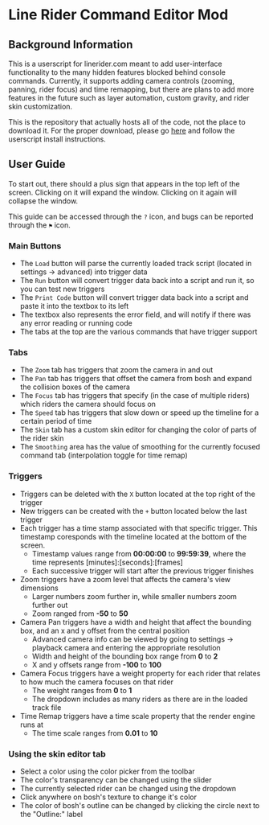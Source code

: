 # Line Rider Command Editor Mod

## Background Information

This is a userscript for linerider.com meant to add user-interface functionality to the many hidden features blocked behind console commands. Currently, it supports adding camera controls (zooming, panning, rider focus) and time remapping, but there are plans to add more features in the future such as layer automation, custom gravity, and rider skin customization.

This is the repository that actually hosts all of the code, not the place to download it. For the proper download, please go [here](https://github.com/Malizma333/linerider-userscript-mods) and follow the userscript install instructions.

## User Guide

To start out, there should a plus sign that appears in the top left of the screen. Clicking on it will expand the window. Clicking on it again will collapse the window.

This guide can be accessed through the `?` icon, and bugs can be reported through the `⚑` icon.

### Main Buttons
- The `Load` button will parse the currently loaded track script (located in settings -> advanced) into trigger data
- The `Run` button will convert trigger data back into a script and run it, so you can test new triggers
- The `Print Code` button will convert trigger data back into a script and paste it into the textbox to its left
- The textbox also represents the error field, and will notify if there was any error reading or running code
- The tabs at the top are the various commands that have trigger support

### Tabs
- The `Zoom` tab has triggers that zoom the camera in and out
- The `Pan` tab has triggers that offset the camera from bosh and expand the collision boxes of the camera
- The `Focus` tab has triggers that specify (in the case of multiple riders) which riders the camera should focus on
- The `Speed` tab has triggers that slow down or speed up the timeline for a certain period of time
- The `Skin` tab has a custom skin editor for changing the color of parts of the rider skin
- The `Smoothing` area has the value of smoothing for the currently focused command tab (interpolation toggle for time remap)

### Triggers
- Triggers can be deleted with the `X` button located at the top right of the trigger
- New triggers can be created with the `+` button located below the last trigger
- Each trigger has a time stamp associated with that specific trigger. This timestamp coresponds with the timeline located at the bottom of the screen.
  - Timestamp values range from **00:00:00** to **99:59:39**, where the time represents [minutes]:[seconds]:[frames]
  - Each successive trigger will start after the previous trigger finishes
- Zoom triggers have a zoom level that affects the camera's view dimensions
  - Larger numbers zoom further in, while smaller numbers zoom further out
  - Zoom ranged from **-50** to **50**
- Camera Pan triggers have a width and height that affect the bounding box, and an x and y offset from the central position
  - Advanced camera info can be viewed by going to settings -> playback camera and entering the appropriate resolution
  - Width and height of the bounding box range from **0** to **2**
  - X and y offsets range from **-100** to **100**
- Camera Focus triggers have a weight property for each rider that relates to how much the camera focuses on that rider
  - The weight ranges from **0** to **1**
  - The dropdown includes as many riders as there are in the loaded track file
- Time Remap triggers have a time scale property that the render engine runs at
  - The time scale ranges from **0.01** to **10**

### Using the skin editor tab
- Select a color using the color picker from the toolbar
- The color's transparency can be changed using the slider
- The currently selected rider can be changed using the dropdown
- Click anywhere on bosh's texture to change it's color
- The color of bosh's outline can be changed by clicking the circle next to the "Outline:" label
